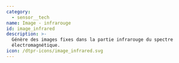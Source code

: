 ```yaml
---
category:
  - sensor__tech
name: Image - infrarouge
id: image_infrared
description: >-
  Génère des images fixes dans la partie infrarouge du spectre
  électromagnétique.
icon: /dtpr-icons/image_infrared.svg
---
```


